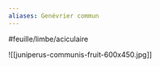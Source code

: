 ```yaml
---
aliases: Genévrier commun
---
```


#feuille/limbe/aciculaire

![[juniperus-communis-fruit-600x450.jpg]]